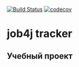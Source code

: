 [![Build Status](https://travis-ci.org/velesov7493/job4j_tracker.svg?branch=master)](https://travis-ci.org/velesov7493/job4j_tracker)
[![codecov](https://codecov.io/gh/velesov7493/job4j_tracker/branch/master/graph/badge.svg)](https://codecov.io/gh/velesov7493/job4j_tracker)
# job4j tracker #
## Учебный проект ##